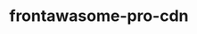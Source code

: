 # frontawasome-pro-cdn

<link href="https://kit-pro.fontawesome.com/releases/v5.15.1/css/pro.min.css" rel="stylesheet">
    <script src="https://kit.fontawesome.com/a076d05399.js"></script>

